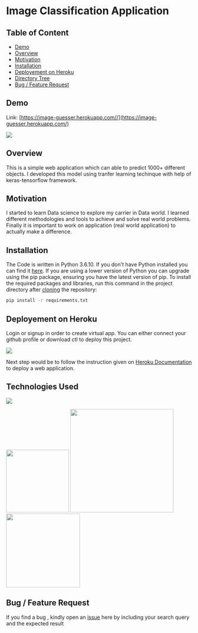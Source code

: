 # Image Classification Application

## Table of Content
  * [Demo](#demo)
  * [Overview](#overview)
  * [Motivation](#motivation)
  * [Installation](#installation)
  * [Deployement on Heroku](#deployement-on-heroku)
  * [Directory Tree](#directory-tree)
  * [Bug / Feature Request](#bug---feature-request)
  
  ## Demo
  Link: [https://image-guesser.herokuapp.com//](https://image-guesser.herokuapp.com/)
  
  [![](https://github.com/jaigane6387/images_classifier/blob/master/demo.png)](https://image-guesser.herokuapp.com/)

## Overview
This is a simple web application which can able to predict 1000+ different objects. I developed this model using tranfer learning techinque with help of keras-tensorflow framework.

## Motivation
 I started to learn Data science to explore my carrier in Data world. I learned different methodologies and tools to achieve and solve real world problems. Finally it is important to work on application (real world application) to actually make a difference.

## Installation
The Code is written in Python 3.6.10. If you don't have Python installed you can find it [here](https://www.python.org/downloads/). If you are using a lower version of Python you can upgrade using the pip package, ensuring you have the latest version of pip. To install the required packages and libraries, run this command in the project directory after [cloning](https://www.howtogeek.com/451360/how-to-clone-a-github-repository/) the repository:
```bash
pip install -r requirements.txt
```

## Deployement on Heroku
Login or signup in order to create virtual app. You can either connect your github profile or download ctl to deploy this project.

[![](https://i.imgur.com/dKmlpqX.png)](https://heroku.com)

Next step would be to follow the instruction given on [Heroku Documentation](https://devcenter.heroku.com/articles/getting-started-with-python) to deploy a web application.

## Technologies Used

![](https://forthebadge.com/images/badges/made-with-python.svg)

[<img target="_blank" src="https://assets.website-files.com/5dc3b47ddc6c0c2a1af74ad0/5e181830b827fae3a2541766_RGB_Logo_Vertical_Color_Dark_Bg-p-1600.png" width=170>](https://docs.streamlit.io/en/stable/) [<img target="_blank" src="https://cdn.analyticsvidhya.com/wp-content/uploads/2017/06/08075935/keras-tensorflow-logo.jpg" width=280>](https://keras.io/) [<img target="_blank" src="https://python-pillow.org/images/pillow-logo.png" width=200>](https://python-pillow.org/)


## Bug / Feature Request

If you find a bug , kindly open an [issue](https://github.com/jaigane6387/images_classifier/issues) here by including your search query and the expected result  
